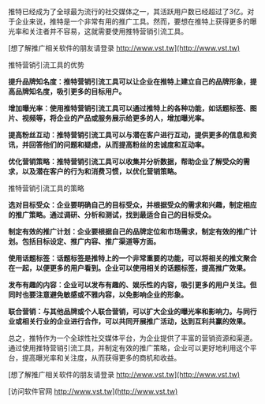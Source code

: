 推特已经成为了全球最为流行的社交媒体之一，其活跃用户数已经超过了3亿。对于企业来说，推特是一个非常有用的推广工具。然而，要想在推特上获得更多的曝光率和关注者并不容易，这就需要使用推特营销引流工具。

[想了解推广相关软件的朋友请登录 http://www.vst.tw](http://www.vst.tw)

推特营销引流工具的优势

**提升品牌知名度：推特营销引流工具可以让企业在推特上建立自己的品牌形象，提高品牌知名度，吸引更多的目标用户。**

**增加曝光率：使用推特营销引流工具可以通过推特上的各种功能，如话题标签、图片、视频等，将企业的产品或服务展示给更多的人，增加曝光率。**

**提高粉丝互动：推特营销引流工具可以与潜在客户进行互动，提供更多的信息和资讯，并回答他们的问题和疑虑，从而提高粉丝的忠诚度和互动率。**

**优化营销策略：推特营销引流工具可以收集并分析数据，帮助企业了解受众的需求，以及潜在客户的行为和消费习惯，以优化营销策略。**

推特营销引流工具的策略

**选对目标受众：企业要明确自己的目标受众，并根据受众的需求和兴趣，制定相应的推广策略。通过调研、分析和测试，找到最适合自己的目标受众。**

**制定有效的推广计划：企业要根据自己的品牌定位和市场需求，制定有效的推广计划。包括目标设定、推广内容、推广渠道等方面。**

**使用话题标签：话题标签是推特上的一个非常重要的功能，可以将相关的推文聚合在一起，以便更多的用户看到。企业可以使用相关的话题标签，提高推广效果。**

**发布有趣的内容：企业可以发布有趣的、娱乐性的内容，吸引更多的用户关注。但同时也要注意避免敏感或不雅内容，以免影响企业的形象。**

**联合营销：与其他品牌或个人联合营销，可以扩大企业的曝光率和影响力。与同行业或相关行业的企业进行合作，可以共同开展推广活动，达到互利共赢的效果。**

总之，推特作为一个全球性社交媒体平台，为企业提供了丰富的营销资源和渠道。通过使用推特营销引流工具，并制定有效的推广策略，企业可以更好地利用这个平台，提高曝光率和关注度，从而获得更多的商机和收益。

[想了解推广相关软件的朋友请登录 http://www.vst.tw](http://www.vst.tw)


[访问软件官网 http://www.vst.tw](http://www.vst.tw)
